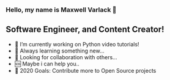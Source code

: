 ### Hello, my name is Maxwell Varlack 👋

## Software Engineer, and Content Creator!

- 🔭 I’m currently working on Python video tutorials!
- 🌱 Always learning something new...
- 👯 Looking for collaboration with others...
- 🆘 Maybe i can help you..
- 🥅 2020 Goals: Contribute more to Open Source projects

<!-- 
    Templated from: codeSTACKr channel
-->